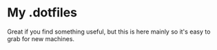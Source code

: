 # My .dotfiles

Great if you find something useful, but this is here mainly so it's easy to
grab for new machines.
